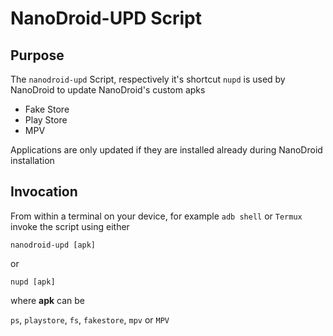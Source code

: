 # NanoDroid-UPD Script

## Purpose

The `nanodroid-upd` Script, respectively it's shortcut `nupd` is used by NanoDroid to update NanoDroid's custom apks

  * Fake Store
  * Play Store
  * MPV

Applications are only updated if they are installed already during NanoDroid installation

## Invocation

From within a terminal on your device, for example `adb shell` or `Termux` invoke the script using either

`nanodroid-upd [apk]`

or

`nupd [apk]`

where **apk** can be

`ps`, `playstore`, `fs`, `fakestore`, `mpv` or `MPV`
